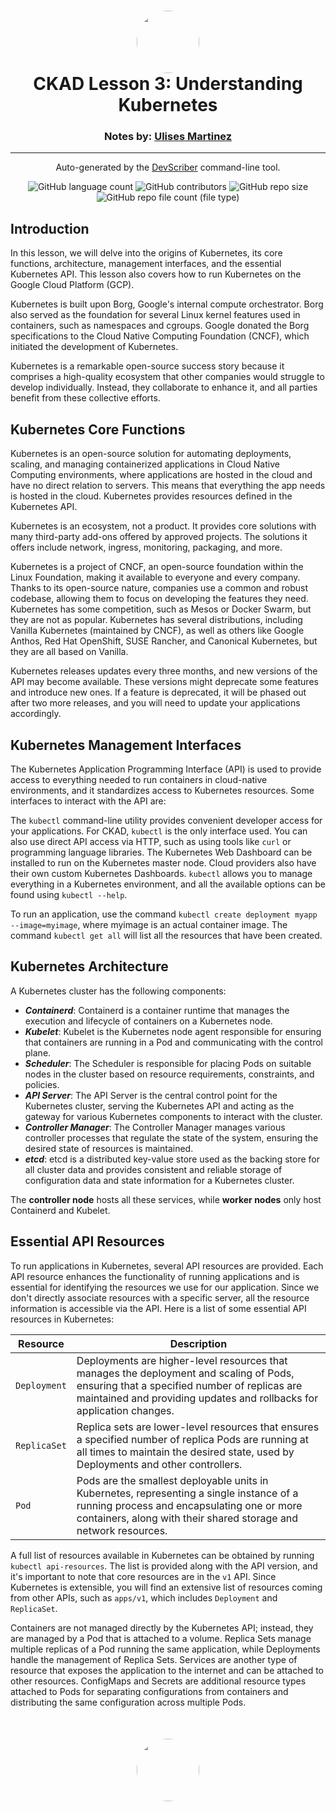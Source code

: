 <h1 align="center" style="border-bottom: none">
    <a href="https://github.com/mx-ulises/certification-prep-cka-ckad" target="_blank">
        <img alt="" src="https://github.com/mx-ulises/certification-prep-cka-ckad/blob/main/assets/notes-logo.png?raw=true" style="border-radius: 50%; height: 100px;">
    </a>
    <br>
    CKAD Lesson 3: Understanding Kubernetes
</h1>
<h3 align="center" style="border-bottom: none">
    Notes by: <a href="https://github.com/mx-ulises" target="_blank">Ulises Martinez</a>
</h3>
<hr />

<p align="center">
    Auto-generated by the <a href="https://github.com/WhitneyLampkin/devscriber" target="_blank">DevScriber</a> command-line tool.
</p>

<div align="center">

![GitHub language count](https://img.shields.io/github/languages/count/mx-ulises/certification-prep-cka-ckad?label=Languages)
![GitHub contributors](https://img.shields.io/github/contributors/mx-ulises/certification-prep-cka-ckad?label=Contributors&color=yellow)
![GitHub repo size](https://img.shields.io/github/repo-size/mx-ulises/certification-prep-cka-ckad?label=Repo%20Size&color=teal)
![GitHub repo file count (file type)](https://img.shields.io/github/directory-file-count/mx-ulises/certification-prep-cka-ckad?label=Files&color=purple)

</div>

## Introduction

In this lesson, we will delve into the origins of Kubernetes, its core functions, architecture, management interfaces, and the essential Kubernetes API. This lesson also covers how to run Kubernetes on the Google Cloud Platform (GCP).

Kubernetes is built upon Borg, Google's internal compute orchestrator. Borg also served as the foundation for several Linux kernel features used in containers, such as namespaces and cgroups. Google donated the Borg specifications to the Cloud Native Computing Foundation (CNCF), which initiated the development of Kubernetes.

Kubernetes is a remarkable open-source success story because it comprises a high-quality ecosystem that other companies would struggle to develop individually. Instead, they collaborate to enhance it, and all parties benefit from these collective efforts.

## Kubernetes Core Functions

Kubernetes is an open-source solution for automating deployments, scaling, and managing containerized applications in Cloud Native Computing environments, where applications are hosted in the cloud and have no direct relation to servers. This means that everything the app needs is hosted in the cloud. Kubernetes provides resources defined in the Kubernetes API.

Kubernetes is an ecosystem, not a product. It provides core solutions with many third-party add-ons offered by approved projects. The solutions it offers include network, ingress, monitoring, packaging, and more.

Kubernetes is a project of CNCF, an open-source foundation within the Linux Foundation, making it available to everyone and every company. Thanks to its open-source nature, companies use a common and robust codebase, allowing them to focus on developing the features they need. Kubernetes has some competition, such as Mesos or Docker Swarm, but they are not as popular. Kubernetes has several distributions, including Vanilla Kubernetes (maintained by CNCF), as well as others like Google Anthos, Red Hat OpenShift, SUSE Rancher, and Canonical Kubernetes, but they are all based on Vanilla.

Kubernetes releases updates every three months, and new versions of the API may become available. These versions might deprecate some features and introduce new ones. If a feature is deprecated, it will be phased out after two more releases, and you will need to update your applications accordingly.

## Kubernetes Management Interfaces

The Kubernetes Application Programming Interface (API) is used to provide access to everything needed to run containers in cloud-native environments, and it standardizes access to Kubernetes resources. Some interfaces to interact with the API are:

The `kubectl` command-line utility provides convenient developer access for your applications. For CKAD, `kubectl` is the only interface used.
You can also use direct API access via HTTP, such as using tools like `curl` or programming language libraries.
The Kubernetes Web Dashboard can be installed to run on the Kubernetes master node. Cloud providers also have their own custom Kubernetes Dashboards.
`kubectl` allows you to manage everything in a Kubernetes environment, and all the available options can be found using `kubectl --help`.

To run an application, use the command `kubectl create deployment myapp --image=myimage`, where myimage is an actual container image. The command `kubectl get all` will list all the resources that have been created.

## Kubernetes Architecture

A Kubernetes cluster has the following components:


 - ***Containerd***: Containerd is a container runtime that manages the execution and lifecycle of containers on a Kubernetes node.
 - ***Kubelet***: Kubelet is the Kubernetes node agent responsible for ensuring that containers are running in a Pod and communicating with the control plane.
 - ***Scheduler***: The Scheduler is responsible for placing Pods on suitable nodes in the cluster based on resource requirements, constraints, and policies.
 - ***API Server***: The API Server is the central control point for the Kubernetes cluster, serving the Kubernetes API and acting as the gateway for various Kubernetes components to interact with the cluster.
 - ***Controller Manager***: The Controller Manager manages various controller processes that regulate the state of the system, ensuring the desired state of resources is maintained.
 - ***etcd***: etcd is a distributed key-value store used as the backing store for all cluster data and provides consistent and reliable storage of configuration data and state information for a Kubernetes cluster.

The **controller node** hosts all these services, while **worker nodes** only host Containerd and Kubelet.

## Essential API Resources

To run applications in Kubernetes, several API resources are provided. Each API resource enhances the functionality of running applications and is essential for identifying the resources we use for our application. Since we don't directly associate resources with a specific server, all the resource information is accessible via the API. Here is a list of some essential API resources in Kubernetes:

| Resource | Description |
|-|-|
| `Deployment` | Deployments are higher-level resources that manages the deployment and scaling of Pods, ensuring that a specified number of replicas are maintained and providing updates and rollbacks for application changes.
| `ReplicaSet` | Replica sets are lower-level resources that ensures a specified number of replica Pods are running at all times to maintain the desired state, used by Deployments and other controllers.
| `Pod` | Pods are the smallest deployable units in Kubernetes, representing a single instance of a running process and encapsulating one or more containers, along with their shared storage and network resources.

A full list of resources available in Kubernetes can be obtained by running `kubectl api-resources`. The list is provided along with the API version, and it's important to note that core resources are in the `v1` API. Since Kubernetes is extensible, you will find an extensive list of resources coming from other APIs, such as `apps/v1`, which includes `Deployment` and `ReplicaSet`.

Containers are not managed directly by the Kubernetes API; instead, they are managed by a Pod that is attached to a volume. Replica Sets manage multiple replicas of a Pod running the same application, while Deployments handle the management of Replica Sets. Services are another type of resource that exposes the application to the internet and can be attached to other resources. ConfigMaps and Secrets are additional resource types attached to Pods for separating configurations from containers and distributing the same configuration across multiple Pods.

<p align="center" style="border-bottom: none; margin-top: 50px;">
    <a href="https://github.com/mx-ulises/certification-prep-cka-ckad" target="_blank">
        <img alt="" src="https://github.com/mx-ulises/certification-prep-cka-ckad/blob/main/assets/notes-logo.png?raw=true" style="border-radius: 50%; height: 100px;">
    </a>
</p>
